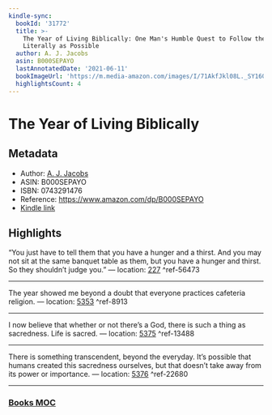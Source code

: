```yaml
---
kindle-sync:
  bookId: '31772'
  title: >-
    The Year of Living Biblically: One Man's Humble Quest to Follow the Bible as
    Literally as Possible
  author: A. J. Jacobs
  asin: B000SEPAYO
  lastAnnotatedDate: '2021-06-11'
  bookImageUrl: 'https://m.media-amazon.com/images/I/71AkfJkl08L._SY160.jpg'
  highlightsCount: 4
---
```

# The Year of Living Biblically
## Metadata
* Author: [A. J. Jacobs](https://www.amazon.comundefined)
* ASIN: B000SEPAYO
* ISBN: 0743291476
* Reference: https://www.amazon.com/dp/B000SEPAYO
* [Kindle link](kindle://book?action=open&asin=B000SEPAYO)

## Highlights
“You just have to tell them that you have a hunger and a thirst. And you may not sit at the same banquet table as them, but you have a hunger and thirst. So they shouldn’t judge you.” — location: [227](kindle://book?action=open&asin=B000SEPAYO&location=227) ^ref-56473

---
The year showed me beyond a doubt that everyone practices cafeteria religion. — location: [5353](kindle://book?action=open&asin=B000SEPAYO&location=5353) ^ref-8913

---
I now believe that whether or not there’s a God, there is such a thing as sacredness. Life is sacred. — location: [5375](kindle://book?action=open&asin=B000SEPAYO&location=5375) ^ref-13488

---
There is something transcendent, beyond the everyday. It’s possible that humans created this sacredness ourselves, but that doesn’t take away from its power or importance. — location: [5376](kindle://book?action=open&asin=B000SEPAYO&location=5376) ^ref-22680

---
### [Books MOC](Books%20MOC.md)